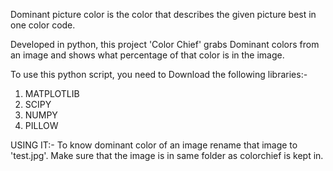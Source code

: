 Dominant picture color is the color that describes the given picture best in one color code.

Developed in python, this project 'Color Chief' grabs Dominant colors from an image and shows what percentage of that color is in the image.

To use this python script, you need to Download the following libraries:-
1.  MATPLOTLIB
2.  SCIPY
3.  NUMPY
4.  PILLOW

USING IT:-
	To know dominant color of an image rename that image to 'test.jpg'. Make sure that the 		image is in same folder as colorchief is kept in. 
